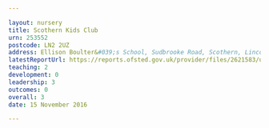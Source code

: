 ```yaml
---

layout: nursery
title: Scothern Kids Club
urn: 253552
postcode: LN2 2UZ
address: Ellison Boulter&#039;s School, Sudbrooke Road, Scothern, Lincoln, Lincolnshire, LN2 2UZ
latestReportUrl: https://reports.ofsted.gov.uk/provider/files/2621583/urn/253552.pdf
teaching: 2
development: 0
leadership: 3
outcomes: 0
overall: 3
date: 15 November 2016

---
```

